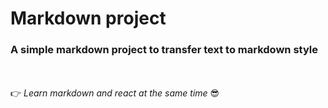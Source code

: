 # Markdown project
### A simple markdown project to transfer text to markdown style
\
\
:point_right: *Learn markdown and react at the same time*  :sunglasses:
